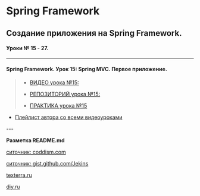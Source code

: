 # Spring Framework

## Создание приложения на Spring Framework. 
#### Уроки № 15 - 27.

---
#### Spring Framework. Урок 15: Spring MVC. Первое приложение.

>  * [ВИДЕО урока №15:](https://youtu.be/BgE5DoIN6Bs)
> 
>  * [РЕПОЗИТОРИЙ урока №15:](https://github.com/NeilAlishev/SpringCourse/tree/master/Lesson15.SpringMVCApp1)
>  
>  * [ПРАКТИКА урока №15](https://www.youtube.com/watch?v=BgE5DoIN6Bs&t=1m09s)

 
 * [Плейлист автора со всеми видеоуроками](https://www.youtube.com/watch?v=5ePo08sqcpk&list=PLAma_mKffTOR5o0WNHnY0mTjKxnCgSXrZ)
 

<table>
---

**Разметка README.md**

[ситочник: coddism.com](https://coddism.com/zametki/razmetka_readmemd_v_github)

[ситочник: gist.github.com/Jekins](https://gist.github.com/Jekins/2bf2d0638163f1294637)

[texterra.ru](https://texterra.ru/blog/ischerpyvayushchaya-shpargalka-po-sintaksisu-razmetki-markdown-na-zametku-avtoram-veb-razrabotchikam.html)

[diy.ru](http://www.diy.ru/info/markdown/)